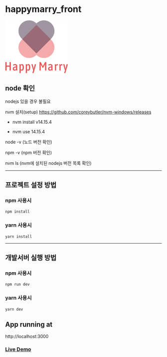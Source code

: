 # happymarry_front
<img src="/src/assets/images/full_logo.png" width="40%" height="30%" title="메인로고" alt="main_logo"></img>
   
## node 확인
nodejs 있을 경우 불필요

nvm 설치(setup) https://github.com/coreybutler/nvm-windows/releases

* nvm install v14.15.4

* nvm use 14.15.4

node -v (노드 버전 확인)

npm -v (npm 버전 확인)

nvm ls (nvm에 설치된 nodejs 버전 목록 확인)
***
## 프로젝트 설정 방법
### npm 사용시
```
npm install
```
### yarn 사용시
```
yarn install
```
***
## 개발서버 실행 방법
### npm 사용시
```
npm run dev
```
### yarn 사용시
```
yarn dev
```

## App running at
http://localhost:3000

### [Live Demo](http://3.35.84.38)
